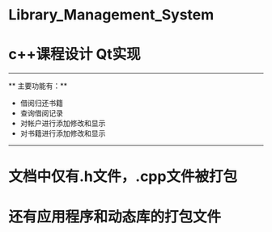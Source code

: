 # Library_Management_System
# c++课程设计 Qt实现
---
** 主要功能有：**
- 借阅归还书籍
- 查询借阅记录
- 对帐户进行添加修改和显示
- 对书籍进行添加修改和显示
---
# 文档中仅有.h文件，.cpp文件被打包
# 还有应用程序和动态库的打包文件
